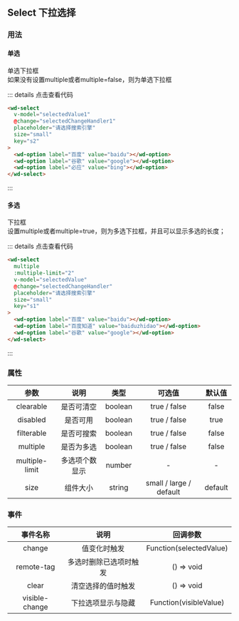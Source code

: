 ## Select 下拉选择
### 用法
#### 单选
<div class="component-box">
  <div class="component-box-top"><ClientOnly>
    <wd-select
      v-model="selectedValue1"
      @change="selectedChangeHandler1"
      placeholder="请选择搜索引擎"
      size="small"
      key="s2"
    >
      <wd-option label="百度" value="baidu"></wd-option>
      <wd-option label="谷歌" value="google"></wd-option>
      <wd-option label="必应" value="bing"></wd-option>
    </wd-select>
    </ClientOnly>
  </div>
  <div class="component-box-bottom">
    <div class="component-title">单选下拉框</div>
    <div class="component-desc">
      如果没有设置multiple或者multiple=false，则为单选下拉框
    </div>
  </div>
</div>

::: details 点击查看代码 
```html
<wd-select
  v-model="selectedValue1"
  @change="selectedChangeHandler1"
  placeholder="请选择搜索引擎"
  size="small"
  key="s2"
>
  <wd-option label="百度" value="baidu"></wd-option>
  <wd-option label="谷歌" value="google"></wd-option>
  <wd-option label="必应" value="bing"></wd-option>
</wd-select>
```
:::

#### 多选
<div class="component-box">
  <div class="component-box-top"><ClientOnly>
    <wd-select
      multiple
      :multiple-limit="2"
      v-model="selectedValue"
      @change="selectedChangeHandler"
      placeholder="请选择搜索引擎"
      size="small"
      key="s1"
    >
      <wd-option label="百度" value="baidu"></wd-option>
      <wd-option label="百度知道" value="baiduzhidao"></wd-option>
      <wd-option label="谷歌" value="google"></wd-option>
    </wd-select>
    </ClientOnly>
  </div>
  <div class="component-box-bottom">
    <div class="component-title">下拉框</div>
    <div class="component-desc">
      设置multiple或者multiple=true，则为多选下拉框，并且可以显示多选的长度；
    </div>
  </div>
</div>

::: details 点击查看代码 
```html
<wd-select
  multiple
  :multiple-limit="2"
  v-model="selectedValue"
  @change="selectedChangeHandler"
  placeholder="请选择搜索引擎"
  size="small"
  key="s1"
>
  <wd-option label="百度" value="baidu"></wd-option>
  <wd-option label="百度知道" value="baiduzhidao"></wd-option>
  <wd-option label="谷歌" value="google"></wd-option>
</wd-select>
```
:::

### 属性
| 参数 | 说明 | 类型 | 可选值 | 默认值 |
| :--: | :--: | :--: | :--: | :--: |
| clearable | 是否可清空 | boolean | true / false | false |
| disabled | 是否可用 | boolean | true / false | true |
| filterable | 是否可搜索 | boolean | true / false | false |
| multiple | 是否为多选 | boolean | true / false | false |
| multiple-limit | 多选项个数显示 | number | - | - |
| size | 组件大小 | string | small / large / default | default |
### 事件
| 事件名称 | 说明 | 回调参数 |
| :--: | :--: | :--: |
| change | 值变化时触发 | Function(selectedValue) |
| remote-tag | 多选时删除已选项时触发 | () => void |
| clear | 清空选择的值时触发 | () => void |
| visible-change | 下拉选项显示与隐藏 | Function(visibleValue) |